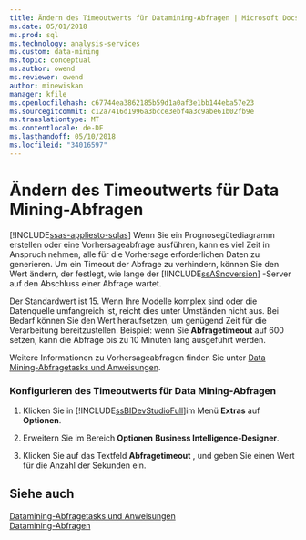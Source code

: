 ```yaml
---
title: Ändern des Timeoutwerts für Datamining-Abfragen | Microsoft Docs
ms.date: 05/01/2018
ms.prod: sql
ms.technology: analysis-services
ms.custom: data-mining
ms.topic: conceptual
ms.author: owend
ms.reviewer: owend
author: minewiskan
manager: kfile
ms.openlocfilehash: c67744ea3862185b59d1a0af3e1bb144eba57e23
ms.sourcegitcommit: c12a7416d1996a3bcce3ebf4a3c9abe61b02fb9e
ms.translationtype: MT
ms.contentlocale: de-DE
ms.lasthandoff: 05/10/2018
ms.locfileid: "34016597"
---
```

# <a name="change-the-time-out-value-for-data-mining-queries"></a>Ändern des Timeoutwerts für Data Mining-Abfragen
[!INCLUDE[ssas-appliesto-sqlas](../../includes/ssas-appliesto-sqlas.md)]
  Wenn Sie ein Prognosegütediagramm erstellen oder eine Vorhersageabfrage ausführen, kann es viel Zeit in Anspruch nehmen, alle für die Vorhersage erforderlichen Daten zu generieren. Um ein Timeout der Abfrage zu verhindern, können Sie den Wert ändern, der festlegt, wie lange der [!INCLUDE[ssASnoversion](../../includes/ssasnoversion-md.md)] -Server auf den Abschluss einer Abfrage wartet.  
  
 Der Standardwert ist 15. Wenn Ihre Modelle komplex sind oder die Datenquelle umfangreich ist, reicht dies unter Umständen nicht aus. Bei Bedarf können Sie den Wert heraufsetzen, um genügend Zeit für die Verarbeitung bereitzustellen. Beispiel: wenn Sie **Abfragetimeout** auf 600 setzen, kann die Abfrage bis zu 10 Minuten lang ausgeführt werden.  
  
 Weitere Informationen zu Vorhersageabfragen finden Sie unter [Data Mining-Abfragetasks und Anweisungen](../../analysis-services/data-mining/data-mining-query-tasks-and-how-tos.md).  
  
### <a name="configure-the-time-out-value-for-data-mining-queries"></a>Konfigurieren des Timeoutwerts für Data Mining-Abfragen  
  
1.  Klicken Sie in [!INCLUDE[ssBIDevStudioFull](../../includes/ssbidevstudiofull-md.md)]im Menü **Extras** auf **Optionen**.  
  
2.  Erweitern Sie im Bereich **Optionen** **Business Intelligence-Designer**.  
  
3.  Klicken Sie auf das Textfeld **Abfragetimeout** , und geben Sie einen Wert für die Anzahl der Sekunden ein.  
  
## <a name="see-also"></a>Siehe auch  
 [Datamining-Abfragetasks und Anweisungen](../../analysis-services/data-mining/data-mining-query-tasks-and-how-tos.md)   
 [Datamining-Abfragen](../../analysis-services/data-mining/data-mining-queries.md)  
  
  
